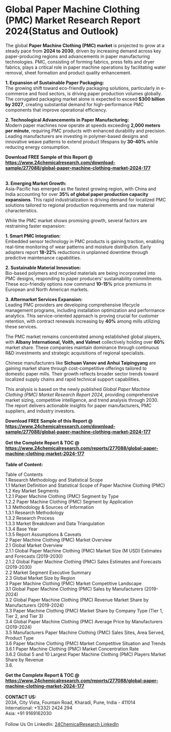 <h1>Global Paper Machine Clothing (PMC) Market Research Report 2024(Status and Outlook)</h1><p>The global <strong>Paper Machine Clothing (PMC) market</strong> is projected to grow at a steady pace from <strong>2024 to 2030</strong>, driven by increasing demand across key paper-producing regions and advancements in paper manufacturing technologies. PMC, consisting of forming fabrics, press felts and dryer fabrics, plays a critical role in paper machine operations by facilitating water removal, sheet formation and product quality enhancement.</p><p><strong>1. Expansion of Sustainable Paper Packaging:</strong><br>
The growing shift toward eco-friendly packaging solutions, particularly in e-commerce and food sectors, is driving paper production volumes globally. The corrugated packaging market alone is expected to exceed <strong>$300 billion by 2027</strong>, creating substantial demand for high-performance PMC components that improve operational efficiency.</p><p><strong>2. Technological Advancements in Paper Manufacturing:</strong><br>
Modern paper machines now operate at speeds exceeding <strong>2,000 meters per minute</strong>, requiring PMC products with enhanced durability and precision. Leading manufacturers are investing in polymer-based designs and innovative weave patterns to extend product lifespans by <strong>30-40%</strong> while reducing energy consumption.</p><div><b>Download FREE Sample of this Report @ 
            <a href="https://www.24chemicalresearch.com/download-sample/277088/global-paper-machine-clothing-market-2024-177">
            https://www.24chemicalresearch.com/download-sample/277088/global-paper-machine-clothing-market-2024-177</a></b></div><br><p><strong>3. Emerging Market Growth:</strong><br>
Asia-Pacific has emerged as the fastest growing region, with China and India accounting for over <strong>35% of global paper production capacity expansions</strong>. This rapid industrialization is driving demand for localized PMC solutions tailored to regional production requirements and raw material characteristics.</p><p>While the PMC market shows promising growth, several factors are restraining faster expansion:</p><p><strong>1. Smart PMC Integration:</strong><br>
Embedded sensor technology in PMC products is gaining traction, enabling real-time monitoring of wear patterns and moisture distribution. Early adopters report <strong>18-22%</strong> reductions in unplanned downtime through predictive maintenance capabilities.</p><p><strong>2. Sustainable Material Innovation:</strong><br>
Bio-based polymers and recycled materials are being incorporated into PMC designs, responding to paper producers' sustainability commitments. These eco-friendly options now command <strong>10-15%</strong> price premiums in European and North American markets.</p><p><strong>3. Aftermarket Services Expansion:</strong><br>
Leading PMC providers are developing comprehensive lifecycle management programs, including installation optimization and performance analytics. This service-oriented approach is proving crucial for customer retention, with contract renewals increasing by <strong>40%</strong> among mills utilizing these services.</p><p>The PMC market remains concentrated among established global players, with <strong>Albany International, Voith, and Valmet</strong> collectively holding over <strong>60%</strong> market share. These companies maintain dominance through continuous R&amp;D investments and strategic acquisitions of regional specialists.</p><p>Chinese manufacturers like <strong>Sichuan Vanov and Anhui Taipingyang</strong> are gaining market share through cost-competitive offerings tailored to domestic paper mills. Their growth reflects broader sector trends toward localized supply chains and rapid technical support capabilities.</p><p>This analysis is based on the newly published <em>Global Paper Machine Clothing (PMC) Market Research Report 2024</em>, providing comprehensive market sizing, competitive intelligence, and trend analysis through 2030. The report delivers actionable insights for paper manufacturers, PMC suppliers, and industry investors.</p><div><b>Download FREE Sample of this Report @ 
            <a href="https://www.24chemicalresearch.com/download-sample/277088/global-paper-machine-clothing-market-2024-177">
            https://www.24chemicalresearch.com/download-sample/277088/global-paper-machine-clothing-market-2024-177</a></b></div><br><div><b>Get the Complete Report & TOC @ 
            <a href="https://www.24chemicalresearch.com/reports/277088/global-paper-machine-clothing-market-2024-177">
            https://www.24chemicalresearch.com/reports/277088/global-paper-machine-clothing-market-2024-177</a></b></div><br>
            <b>Table of Content:</b><p>Table of Contents<br />
1 Research Methodology and Statistical Scope<br />
1.1 Market Definition and Statistical Scope of Paper Machine Clothing (PMC)<br />
1.2 Key Market Segments<br />
1.2.1 Paper Machine Clothing (PMC) Segment by Type<br />
1.2.2 Paper Machine Clothing (PMC) Segment by Application<br />
1.3 Methodology & Sources of Information<br />
1.3.1 Research Methodology<br />
1.3.2 Research Process<br />
1.3.3 Market Breakdown and Data Triangulation<br />
1.3.4 Base Year<br />
1.3.5 Report Assumptions & Caveats<br />
2 Paper Machine Clothing (PMC) Market Overview<br />
2.1 Global Market Overview<br />
2.1.1 Global Paper Machine Clothing (PMC) Market Size (M USD) Estimates and Forecasts (2019-2030)<br />
2.1.2 Global Paper Machine Clothing (PMC) Sales Estimates and Forecasts (2019-2030)<br />
2.2 Market Segment Executive Summary<br />
2.3 Global Market Size by Region<br />
3 Paper Machine Clothing (PMC) Market Competitive Landscape<br />
3.1 Global Paper Machine Clothing (PMC) Sales by Manufacturers (2019-2024)<br />
3.2 Global Paper Machine Clothing (PMC) Revenue Market Share by Manufacturers (2019-2024)<br />
3.3 Paper Machine Clothing (PMC) Market Share by Company Type (Tier 1, Tier 2, and Tier 3)<br />
3.4 Global Paper Machine Clothing (PMC) Average Price by Manufacturers (2019-2024)<br />
3.5 Manufacturers Paper Machine Clothing (PMC) Sales Sites, Area Served, Product Type<br />
3.6 Paper Machine Clothing (PMC) Market Competitive Situation and Trends<br />
3.6.1 Paper Machine Clothing (PMC) Market Concentration Rate<br />
3.6.2 Global 5 and 10 Largest Paper Machine Clothing (PMC) Players Market Share by Revenue<br />
3.6.</p><div><b>Get the Complete Report & TOC @ 
            <a href="https://www.24chemicalresearch.com/reports/277088/global-paper-machine-clothing-market-2024-177">
            https://www.24chemicalresearch.com/reports/277088/global-paper-machine-clothing-market-2024-177</a></b></div><br><b>CONTACT US:</b><br>
            203A, City Vista, Fountain Road, Kharadi, Pune, India - 411014<br>
            International: +1(332) 2424 294<br>
            Asia: +91 9169162030 <br><br>
            Follow Us On LinkedIn: <a href="https://www.linkedin.com/company/24chemicalresearch/">24ChemicalResearch LinkedIn</a>